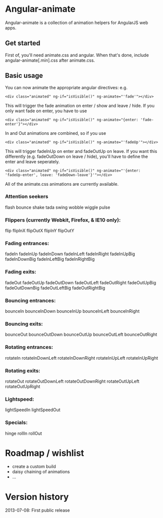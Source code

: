 # Angular-animate

Angular-animate is a collection of animation helpers for AngularJS web apps.

## Get started

First of, you'll need animate.css and angular. When that's done, include angular-animate[.min].css after animate.css.

## Basic usage

You can now animate the appropriate angular directives: e.g.

```
<div class="animated" ng-if="isVisible()" ng-animate="'fade'"></div>
```

This will trigger the fade animation on enter / show and leave / hide. If you only want fade on enter, you have to use

```
<div class="animated" ng-if="isVisible()" ng-animate="{enter: 'fade-enter'}"></div>
```

In and Out animations are combined, so if you use

```
<div class="animated" ng-if="isVisible()" ng-animate="'fadeUp'"></div>
```

This will trigger fadeInUp on enter and fadeOutUp on leave. If you want this differently (e.g. fadeOutDown on leave / hide), you'll have to define the enter and leave seperately.

```
<div class="animated" ng-if="isVisible()" ng-animate="'{enter: 'fadeUp-enter', leave: 'fadeDown-leave'}'"></div>
```

All of the animate.css animations are currently available.

### Attention seekers

flash bounce shake tada swing wobble wiggle pulse

### Flippers (currently Webkit, Firefox, & IE10 only):

flip flipInX flipOutX flipInY flipOutY

### Fading entrances:

fadeIn fadeInUp fadeInDown fadeInLeft fadeInRight fadeInUpBig fadeInDownBig fadeInLeftBig fadeInRightBig

### Fading exits:

fadeOut fadeOutUp fadeOutDown fadeOutLeft fadeOutRight fadeOutUpBig fadeOutDownBig fadeOutLeftBig fadeOutRightBig

### Bouncing entrances:

bounceIn bounceInDown bounceInUp bounceInLeft bounceInRight

### Bouncing exits:

bounceOut bounceOutDown bounceOutUp bounceOutLeft bounceOutRight

### Rotating entrances:

rotateIn rotateInDownLeft rotateInDownRight rotateInUpLeft rotateInUpRight

### Rotating exits:

rotateOut rotateOutDownLeft rotateOutDownRight rotateOutUpLeft rotateOutUpRight

### Lightspeed:

lightSpeedIn lightSpeedOut

### Specials:

hinge rollIn rollOut

# Roadmap / wishlist

- create a custom build
- daisy chaining of animations
- ...

# Version history

2013-07-08: First public release